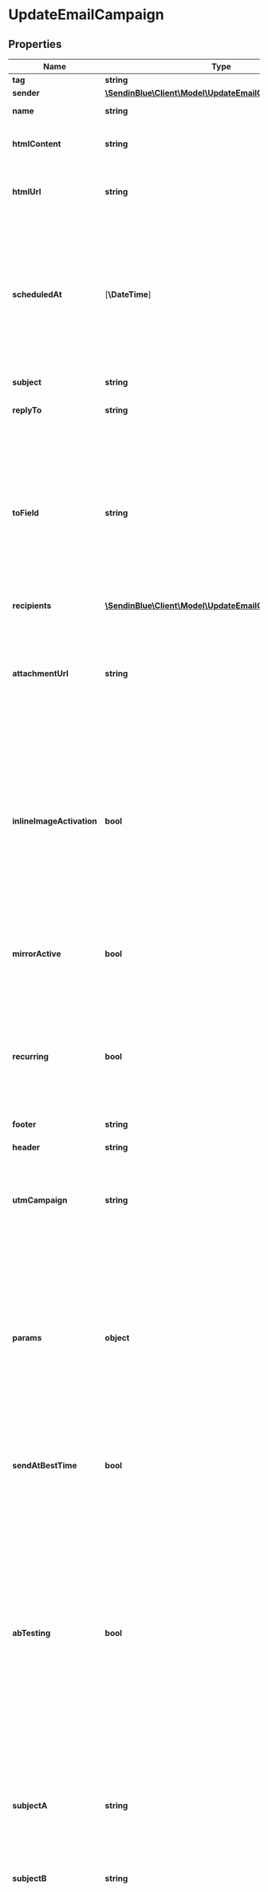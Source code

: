 # UpdateEmailCampaign

## Properties
Name | Type | Description | Notes
------------ | ------------- | ------------- | -------------
**tag** | **string** | Tag of the campaign | [optional] 
**sender** | [**\SendinBlue\Client\Model\UpdateEmailCampaignSender**](UpdateEmailCampaignSender.md) |  | [optional] 
**name** | **string** | Name of the campaign | [optional] 
**htmlContent** | **string** | Body of the message (HTML version). REQUIRED if htmlUrl is empty | [optional] 
**htmlUrl** | **string** | Url which contents the body of the email message. REQUIRED if htmlContent is empty | [optional] 
**scheduledAt** | [**\DateTime**] | UTC date-time on which the campaign has to run (YYYY-MM-DDTHH:mm:ss.SSSZ). Prefer to pass your timezone in date-time format for accurate result. If sendAtBestTime is set to true, your campaign will be sent according to the date passed (ignoring the time part). | [optional] 
**subject** | **string** | Subject of the campaign | [optional] 
**replyTo** | **string** | Email on which campaign recipients will be able to reply to | [optional] 
**toField** | **string** | To personalize the «To» Field. If you want to include the first name and last name of your recipient, add &#x60;{FNAME} {LNAME}&#x60;. These contact attributes must already exist in your SendinBlue account. If input parameter &#39;params&#39; used please use &#x60;{{contact.FNAME}} {{contact.LNAME}}&#x60; for personalization | [optional] 
**recipients** | [**\SendinBlue\Client\Model\UpdateEmailCampaignRecipients**](UpdateEmailCampaignRecipients.md) |  | [optional] 
**attachmentUrl** | **string** | Absolute url of the attachment (no local file). Extension allowed: xlsx, xls, ods, docx, docm, doc, csv, pdf, txt, gif, jpg, jpeg, png, tif, tiff, rtf, bmp, cgm, css, shtml, html, htm, zip, xml, ppt, pptx, tar, ez, ics, mobi, msg, pub and eps | [optional] 
**inlineImageActivation** | **bool** | Status of inline image. inlineImageActivation = false means image can’t be embedded, &amp; inlineImageActivation = true means image can be embedded, in the email. You cannot send a campaign of more than 4MB with images embedded in the email. Campaigns with the images embedded in the email must be sent to less than 5000 contacts. | [optional] [default to false]
**mirrorActive** | **bool** | Status of mirror links in campaign. mirrorActive = false means mirror links are deactivated, &amp; mirrorActive = true means mirror links are activated, in the campaign | [optional] 
**recurring** | **bool** | FOR TRIGGER ONLY ! Type of trigger campaign.recurring = false means contact can receive the same Trigger campaign only once, &amp; recurring = true means contact can receive the same Trigger campaign several times | [optional] [default to false]
**footer** | **string** | Footer of the email campaign | [optional] 
**header** | **string** | Header of the email campaign | [optional] 
**utmCampaign** | **string** | Customize the utm_campaign value. If this field is empty, the campaign name will be used. Only alphanumeric characters and spaces are allowed | [optional] 
**params** | **object** | Pass the set of attributes to customize the type &#39;classic&#39; campaign. For example, &#x60;{\"FNAME\":\"Joe\", \"LNAME\":\"Doe\"}&#x60;. The &#39;params&#39; field will get updated, only if the campaign is in New Template Language, else ignored. The New Template Language is dependent on the values of &#39;subject&#39;, &#39;htmlContent/htmlUrl&#39;, &#39;sender.name&#39; &amp; &#39;toField&#39; | [optional] 
**sendAtBestTime** | **bool** | Set this to true if you want to send your campaign at best time. Note:- if true, warmup ip will be disabled. | [optional] 
**abTesting** | **bool** | Status of A/B Test. abTesting = false means it is disabled, &amp; abTesting = true means it is enabled. &#39;subjectA&#39;, &#39;subjectB&#39;, &#39;splitRule&#39;, &#39;winnerCriteria&#39; &amp; &#39;winnerDelay&#39; will be considered if abTesting is set to true. &#39;subject&#39; if passed is ignored.  Can be set to true only if &#39;sendAtBestTime&#39; is &#39;false&#39;. You will be able to set up two subject lines for your campaign and send them to a random sample of your total recipients. Half of the test group will receive version A, and the other half will receive version B | [optional] [default to false]
**subjectA** | **string** | Subject A of the campaign. Considered if abTesting = true. subjectA &amp; subjectB should have unique value | [optional] 
**subjectB** | **string** | Subject B of the campaign. Considered if abTesting = true. subjectA &amp; subjectB should have unique value | [optional] 
**splitRule** | **int** | Add the size of your test groups. Considered if abTesting = true. We&#39;ll send version A and B to a random sample of recipients, and then the winning version to everyone else | [optional] 
**winnerCriteria** | **string** | Choose the metrics that will determinate the winning version. Considered if &#39;splitRule&#39; &gt;= 1 and &lt; 50. If splitRule = 50, &#39;winnerCriteria&#39; is ignored if passed or alreday exist in record | [optional] 
**winnerDelay** | **int** | Choose the duration of the test in hours. Maximum is 7 days, pass 24*7 = 168 hours. The winning version will be sent at the end of the test. Considered if &#39;splitRule&#39; &gt;= 1 and &lt; 50. If splitRule = 50, &#39;winnerDelay&#39; is ignored if passed or alreday exist in record | [optional] 
**ipWarmupEnable** | **bool** | Available for dedicated ip clients. Set this to true if you wish to warm up your ip. | [optional] [default to false]
**initialQuota** | **int** | Set an initial quota greater than 1 for warming up your ip. We recommend you set a value of 3000. | [optional] 
**increaseRate** | **int** | Set a percentage increase rate for warming up your ip. We recommend you set the increase rate to 30% per day. If you want to send the same number of emails every day, set the daily increase value to 0%. | [optional] 

[[Back to Model list]](../../README.md#documentation-for-models) [[Back to API list]](../../README.md#documentation-for-api-endpoints) [[Back to README]](../../README.md)


